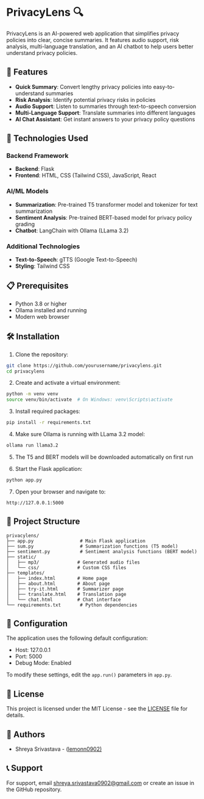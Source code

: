 # PrivacyLens 🔍

PrivacyLens is an AI-powered web application that simplifies privacy policies into clear, concise summaries. It features audio support, risk analysis, multi-language translation, and an AI chatbot to help users better understand privacy policies.

## 🌟 Features

- **Quick Summary**: Convert lengthy privacy policies into easy-to-understand summaries
- **Risk Analysis**: Identify potential privacy risks in policies
- **Audio Support**: Listen to summaries through text-to-speech conversion
- **Multi-Language Support**: Translate summaries into different languages
- **AI Chat Assistant**: Get instant answers to your privacy policy questions

## 🚀 Technologies Used

### Backend Framework
- **Backend**: Flask
- **Frontend**: HTML, CSS (Tailwind CSS), JavaScript, React

### AI/ML Models
- **Summarization**: Pre-trained T5 transformer model and tokenizer for text summarization
- **Sentiment Analysis**: Pre-trained BERT-based model for privacy policy grading
- **Chatbot**: LangChain with Ollama (LLama 3.2)

### Additional Technologies
- **Text-to-Speech**: gTTS (Google Text-to-Speech)
- **Styling**: Tailwind CSS

## 📋 Prerequisites

- Python 3.8 or higher
- Ollama installed and running
- Modern web browser

## 🛠️ Installation

1. Clone the repository:
```bash
git clone https://github.com/yourusername/privacylens.git
cd privacylens
```

2. Create and activate a virtual environment:
```bash
python -m venv venv
source venv/bin/activate  # On Windows: venv\Scripts\activate
```

3. Install required packages:
```bash
pip install -r requirements.txt
```

4. Make sure Ollama is running with LLama 3.2 model:
```bash
ollama run llama3.2
```

5. The T5 and BERT models will be downloaded automatically on first run

6. Start the Flask application:
```bash
python app.py
```

7. Open your browser and navigate to:
```
http://127.0.0.1:5000
```

## 📁 Project Structure

```
privacylens/
├── app.py                 # Main Flask application
├── sum.py                 # Summarization functions (T5 model)
├── sentiment.py           # Sentiment analysis functions (BERT model)
├── static/
│   ├── mp3/              # Generated audio files
│   └── css/              # Custom CSS files
├── templates/
│   ├── index.html        # Home page
│   ├── about.html        # About page
│   ├── try-it.html       # Summarizer page
│   ├── translate.html    # Translation page
│   └── chat.html         # Chat interface
└── requirements.txt       # Python dependencies
```

## 🔧 Configuration

The application uses the following default configuration:
- Host: 127.0.0.1
- Port: 5000
- Debug Mode: Enabled

To modify these settings, edit the `app.run()` parameters in `app.py`.


## 📄 License

This project is licensed under the MIT License - see the [LICENSE](LICENSE) file for details.

## 👥 Authors

- Shreya Srivastava - ([lemonn0902)](https://github.com/lemonn0902)

## 📞 Support

For support, email shreya.srivastava0902@gmail.com or create an issue in the GitHub repository.

